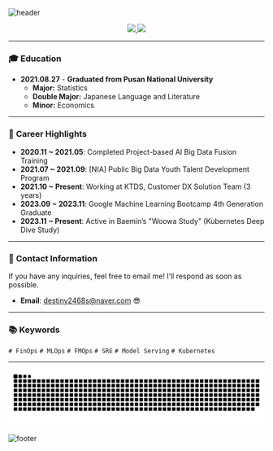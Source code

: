 ![header](https://capsule-render.vercel.app/api?type=waving&color=gradient&height=200&section=header&text=Welcome!%20I%20am%20Yuchan&fontSize=30&animation=fadeIn&customColorList=2)

<p align="center">
  <a href="https://skillicons.dev">
    <img src="https://skillicons.dev/icons?i=ubernetes,docker,terraform,aws,azure,github,gitlab,jenkins,kpostgres&perline=5" />
  </a>
  <a href="https://skillicons.dev">
    <img src="https://skillicons.dev/icons?i=python,fastapi,ts,nextjs,react," />
  </a>
</p>

---

### 🎓 **Education**

- **2021.08.27** - **Graduated from Pusan National University**
  - **Major:** Statistics
  - **Double Major:** Japanese Language and Literature
  - **Minor:** Economics

---

### 📖 **Career Highlights**

- **2020.11 ~ 2021.05**: Completed Project-based AI Big Data Fusion Training
- **2021.07 ~ 2021.09**: [NIA] Public Big Data Youth Talent Development Program
- **2021.10 ~ Present**: Working at KTDS, Customer DX Solution Team (3 years)
- **2023.09 ~ 2023.11**: Google Machine Learning Bootcamp 4th Generation Graduate
- **2023.11 ~ Present**: Active in Baemin’s "Woowa Study" (Kubernetes Deep Dive Study)

---

### 📧 **Contact Information**

If you have any inquiries, feel free to email me! I’ll respond as soon as possible.

- **Email**: destiny2468s@naver.com 😎

---

### 📚 **Keywords**

`# FinOps` `# MLOps` `# FMOps` `# SRE` `# Model Serving` `# Kubernetes`

---

![snake gif](https://github.com/yuchan509/yuchan509/blob/output/github-contribution-grid-snake.svg)

![footer](https://capsule-render.vercel.app/api?type=waving&color=gradient&height=200&section=footer&customColorList=2)
